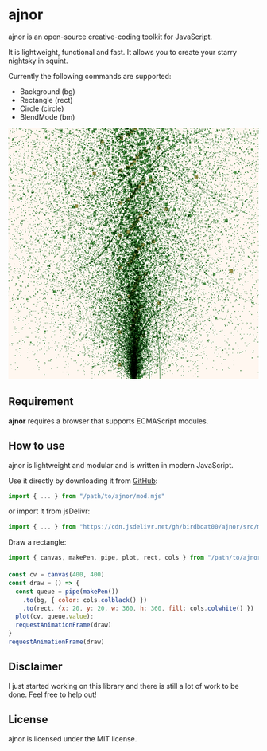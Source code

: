 # ajnor

ajnor is an open-source creative-coding toolkit for JavaScript.

It is lightweight, functional and fast.
It allows you to create your starry nightsky in squint.

Currently the following commands are supported:
- Background (bg)
- Rectangle (rect)
- Circle (circle)
- BlendMode (bm)

![Organic sketch, rectangles jumping around](./docs/x-organic.png)

## Requirement
**ajnor** requires a browser that supports ECMAScript modules.

## How to use
ajnor is lightweight and modular and is written in modern JavaScript.

Use it directly by downloading it from [GitHub](https://github.com/birdboat00/ajnor):
```js
import { ... } from "/path/to/ajnor/mod.mjs"
```

or import it from jsDelivr:
```js
import { ... } from "https://cdn.jsdelivr.net/gh/birdboat00/ajnor/src/mod.mjs"
```

Draw a rectangle:
```js
import { canvas, makePen, pipe, plot, rect, cols } from "/path/to/ajnor/mod.mjs"

const cv = canvas(400, 400)
const draw = () => {
  const queue = pipe(makePen())
    .to(bg, { color: cols.colblack() })
    .to(rect, {x: 20, y: 20, w: 360, h: 360, fill: cols.colwhite() })
  plot(cv, queue.value);
  requestAnimationFrame(draw)
}
requestAnimationFrame(draw)
```

## Disclaimer
I just started working on this library and there is still a lot of work to
be done. Feel free to help out!

## License
ajnor is licensed under the MIT license.

